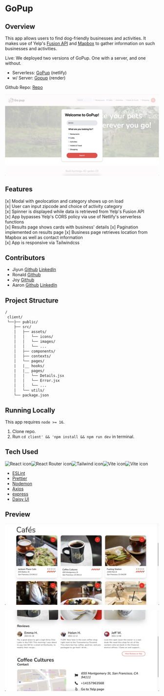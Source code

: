 # GoPup

## Overview

This app allows users to find dog-friendly businesses and activities. It makes use of Yelp's [Fusion API](https://fusion.yelp.com/) and [Mapbox](https://www.mapbox.com/) to gather information on such businesses and activities.

Live: We deployed two versions of GoPup. One with a server, and one without.
- Serverless: [GoPup](https://gopup.netlify.app/) (netlify) 
- w/ Server: [Gopup](https://gopup.onrender.com/) (render)

Github Repo: [Repo](https://github.com/chingu-voyages/v42-geckos-team-23)

![home page](/client/src/assets/home.jpg)



## Features

[x] Modal with geolocation and category shows up on load <br>
[x] User can input zipcode and choice of activity category <br>
[x] Spinner is displayed while data is retrieved from Yelp's Fusion API <br>
[x] App bypasses Yelp's CORS policy via use of Netlify's serverless functions <br>
[x] Results page shows cards with business' details
[x] Pagination implemented on results page
[x] Business page retrieves location from Mapbox as well as contact information <br>
[x] App is responsive via Tailwindcss <br>

## Contributors 

- Jiyun [Github](https://github.com/jiyunnoh) [LinkedIn](https://www.linkedin.com/in/jiyun-noh-kim/)
- Ronald [Github](https://github.com/ronaldpaek) 
- Joy [Github](https://github.com/jlu9d2) 
- Aaron [Github](https://github.com/AaronoKwok) [LinkedIn](https://www.linkedin.com/in/aaronkwok1/)

## Project Structure

```
/
 client/
 └──├── public/
    ├── src/
    │   ├── assets/
    │   │   └── icons/
    │   │   └── images/
    │   │   └── ...
    │   ├── components/
    │   ├── contexts/
    │   └── pages/
    |   |__ hooks/
    |   |__ pages/
    │   │   └── Details.jsx
    │   │   └── Error.jsx
    │   │   └── ...
    │   └── utils/
    └── package.json
```

## Running Locally

This app requires ```node >= 16```.

1. Clone repo.
2. Run `cd client' && 'npm install && npm run dev` in terminal.

## Tech Used

<img src="https://img.shields.io/badge/react-%2320232a.svg?style=for-the-badge&logo=react&logoColor=%2361DAFB" alt="React icon" height="30" /><img src="https://img.shields.io/badge/React_Router-CA4245?style=for-the-badge&logo=react-router&logoColor=white" alt="React Router icon" height="30" /><img src="https://img.shields.io/badge/tailwindcss-%2338B2AC.svg?style=for-the-badge&logo=tailwind-css&logoColor=white" alt="Tailwind icon" height="30" /><img src="https://img.shields.io/badge/vite-%23646CFF.svg?style=for-the-badge&logo=vite&logoColor=white" alt="Vite icon" height="30" /><img src="https://img.shields.io/badge/figma-%23F24E1E.svg?style=for-the-badge&logo=figma&logoColor=white" alt="Vite icon" height="30" />

- [ESLint](https://eslint.org/)
- [Prettier](https://prettier.io/)
- [Nodemon](https://www.npmjs.com/package/nodemon)
- [Axios](https://axios-http.com/docs/intro)
- [express](https://expressjs.com/)
- [Daisy UI](https://daisyui.com/)

## Preview

![results](/client/src/assets/results.jpg)

![business](/client/src/assets/business.jpg)